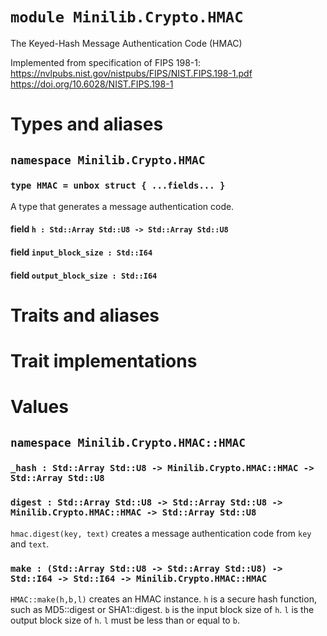 # `module Minilib.Crypto.HMAC`

The Keyed-Hash Message Authentication Code (HMAC)

Implemented from specification of FIPS 198-1:
https://nvlpubs.nist.gov/nistpubs/FIPS/NIST.FIPS.198-1.pdf
https://doi.org/10.6028/NIST.FIPS.198-1

# Types and aliases

## `namespace Minilib.Crypto.HMAC`

### `type HMAC = unbox struct { ...fields... }`

A type that generates a message authentication code.

#### field `h : Std::Array Std::U8 -> Std::Array Std::U8`

#### field `input_block_size : Std::I64`

#### field `output_block_size : Std::I64`

# Traits and aliases

# Trait implementations

# Values

## `namespace Minilib.Crypto.HMAC::HMAC`

### `_hash : Std::Array Std::U8 -> Minilib.Crypto.HMAC::HMAC -> Std::Array Std::U8`

### `digest : Std::Array Std::U8 -> Std::Array Std::U8 -> Minilib.Crypto.HMAC::HMAC -> Std::Array Std::U8`

`hmac.digest(key, text)` creates a message authentication code from `key` and `text`.

### `make : (Std::Array Std::U8 -> Std::Array Std::U8) -> Std::I64 -> Std::I64 -> Minilib.Crypto.HMAC::HMAC`

`HMAC::make(h,b,l)` creates an HMAC instance.
`h` is a secure hash function, such as MD5::digest or SHA1::digest.
`b` is the input block size of `h`.
`l` is the output block size of `h`.
`l` must be less than or equal to `b`.